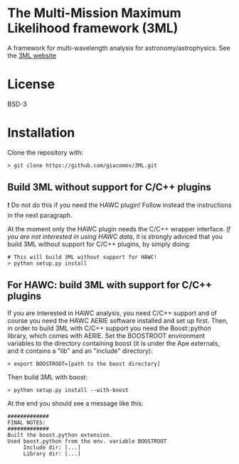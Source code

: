 # The Multi-Mission Maximum Likelihood framework (3ML)

A framework for multi-wavelength analysis for astronomy/astrophysics. See the [3ML website](https://threeml.stanford.edu) 


# License

BSD-3

# Installation

Clone the repository with:

```
> git clone https://github.com/giacomov/3ML.git
```

## Build 3ML without support for C/C++ plugins

:exclamation: Do not do this if you need the HAWC plugin! Follow instead the instructions in the next paragraph.

At the moment only the HAWC plugin needs the C/C++ wrapper interface. *If you are not interested in using HAWC data*, it is strongly adviced that you build 3ML without support for C/C++ plugins, by simply doing:

```
# This will build 3ML without support for HAWC!
> python setup.py install
```

## For HAWC: build 3ML with support for C/C++ plugins

If you are interested in HAWC analysis, you need C/C++ support and of course you need the HAWC AERIE software installed and set up first. Then, in order to build 3ML with C/C++ support you need the Boost::python library, which comes with AERIE. Set the BOOSTROOT environment variables to the directory containing boost (it is under the Ape externals, and it contains a "lib" and an "include" directory):

```
> export BOOSTROOT=[path to the boost directory]
```

Then build 3ML with boost:

```
> python setup.py install --with-boost
```
At the end you should see a message like this:

```
#############
FINAL NOTES:
#############
Built the boost.python extension.
Used boost.python from the env. variable BOOSTROOT
     Include dir: [...]
     Library dir: [...]

```



